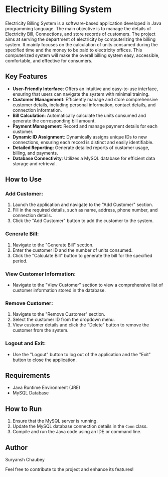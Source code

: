 # Electricity Billing System

Electricity Billing System is a software-based application developed in Java programming language. The main objective is to manage the details of Electricity Bill, Connections, and store records of customers. The project aims at serving the department of electricity by computerizing the billing system. It mainly focuses on the calculation of units consumed during the specified time and the money to be paid to electricity offices. This computerized system will make the overall billing system easy, accessible, comfortable, and effective for consumers.

## Key Features

- **User-Friendly Interface**: Offers an intuitive and easy-to-use interface, ensuring that users can navigate the system with minimal training.
- **Customer Management**: Efficiently manage and store comprehensive customer details, including personal information, contact details, and connection information.
- **Bill Calculation**: Automatically calculate the units consumed and generate the corresponding bill amount.
- **Payment Management**: Record and manage payment details for each customer.
- **Dynamic ID Assignment**: Dynamically assigns unique IDs to new connections, ensuring each record is distinct and easily identifiable.
- **Detailed Reporting**: Generate detailed reports of customer usage, billing, and payments.
- **Database Connectivity**: Utilizes a MySQL database for efficient data storage and retrieval.

## How to Use

### Add Customer:
1. Launch the application and navigate to the "Add Customer" section.
2. Fill in the required details, such as name, address, phone number, and connection details.
3. Click the "Add Customer" button to add the customer to the system.

### Generate Bill:
1. Navigate to the "Generate Bill" section.
2. Enter the customer ID and the number of units consumed.
3. Click the "Calculate Bill" button to generate the bill for the specified period.

### View Customer Information:
- Navigate to the "View Customer" section to view a comprehensive list of customer information stored in the database.

### Remove Customer:
1. Navigate to the "Remove Customer" section.
2. Select the customer ID from the dropdown menu.
3. View customer details and click the "Delete" button to remove the customer from the system.

### Logout and Exit:
- Use the "Logout" button to log out of the application and the "Exit" button to close the application.

## Requirements
- Java Runtime Environment (JRE)
- MySQL Database

## How to Run
1. Ensure that the MySQL server is running.
2. Update the MySQL database connection details in the `Conn` class.
3. Compile and run the Java code using an IDE or command line.

## Author
Suryansh Chaubey

Feel free to contribute to the project and enhance its features!
